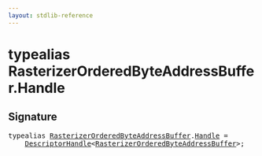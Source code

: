 ```yaml
---
layout: stdlib-reference
---
```


# typealias RasterizerOrderedByteAddressBuffer\.Handle

## Signature

<pre>
<span class='code_keyword'>typealias</span> <a href="/stdlib-reference/types/rasterizerorderedbyteaddressbuffer-0ahls/index" class="code_type">RasterizerOrderedByteAddressBuffer</a>.<a href="/stdlib-reference/types/rasterizerorderedbyteaddressbuffer-0ahls/handle-0" class="code_type">Handle</a> = 
    <a href="/stdlib-reference/types/descriptorhandle-0a/index" class="code_type">DescriptorHandle</a>&lt;<a href="/stdlib-reference/types/rasterizerorderedbyteaddressbuffer-0ahls/index" class="code_type">RasterizerOrderedByteAddressBuffer</a>&gt;;
</pre>

